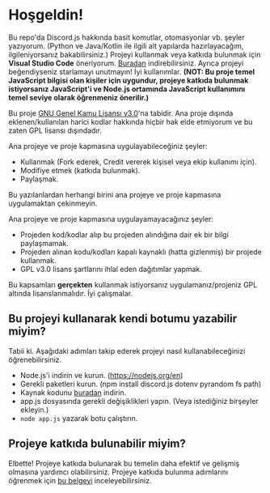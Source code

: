 # Hoşgeldin!
Bu repo'da Discord.js hakkında basit komutlar, otomasyonlar vb. şeyler yazıyorum.
(Python ve Java/Kotlin ile ilgili alt yapılarda hazırlayacağım, ilgileniyorsanız bakabilirsiniz.)
Projeyi kullanmak veya katkıda bulunmak için **Visual Studio Code** öneriyorum. [Buradan](https://code.visualstudio.com/download) indirebilirsiniz.
Ayrıca projeyi beğendiyseniz starlamayı unutmayın! İyi kullanımlar. **(NOT: Bu proje temel JavaScript bilgisi olan kişiler için uygundur, projeye katkıda bulunmak istiyorsanız JavaScript'i ve Node.js ortamında JavaScript kullanımını temel seviye olarak öğrenmeniz önerilir.)**

Bu proje [GNU Genel Kamu Lisansı v3.0](https://www.gnu.org/licenses/gpl-3.0.html)'na tabidir. Ana proje dışında eklenen/kullanılan harici kodlar hakkında hiçbir hak elde etmiyorum ve bu zaten GPL lisansı dışındadır.

Ana projeye ve proje kapmasına uygulayabileceğiniz şeyler:
- Kullanmak (Fork ederek, Credit vererek kişisel veya ekip kullanımı için).
- Modifiye etmek (katkıda bulunmak).
- Paylaşmak.

Bu yazılanlardan herhangi birini ana projeye ve proje kapmasına uygulamaktan çekinmeyin.

Ana projeye ve proje kapmasına uygulayamayacağınız şeyler:
- Projeden kod/kodlar alıp bu projeden alındığına dair ek bir bilgi paylaşmamak.
- Projeden alınan kodu/kodları kapalı kaynaklı (hatta gizlenmiş) bir projede kullanmak.
- GPL v3.0 lisans şartlarını ihlal eden dağıtımlar yapmak.

Bu kapsamları **gerçekten** kullanmak istiyorsanız uygulamanız/projeniz GPL altında lisanslanmalıdır. İyi çalışmalar.

## Bu projeyi kullanarak kendi botumu yazabilir miyim?
Tabii ki. Aşağıdaki adımları takip ederek projeyi nasıl kullanabileceğinizi öğrenebilirsiniz.

- Node.js'i indirin ve kurun. (https://nodejs.org/en)
- Gerekli paketleri kurun. (npm install discord.js dotenv pyrandom fs path)
- Kaynak kodunu [buradan](https://github.com/meto1558/basic-discordjs-base/archive/refs/heads/main.zip) indirin.
- app.js dosyasında gerekli değişiklikleri yapın. (Veya istediğiniz birşeyler ekleyin.)
- ```node app.js``` yazarak botu çalıştırın.

## Projeye katkıda bulunabilir miyim?
Elbette! Projeye katkıda bulunarak bu temelin daha efektif ve gelişmiş olmasına yardımcı olabilirsiniz. Projeye katkıda bulunma adımlarını öğrenmek için [bu belgeyi](https://github.com/meto1558/basic-discordjs-base/blob/main/KATKIDA_BULUNMA.md) inceleyebilirsiniz.
